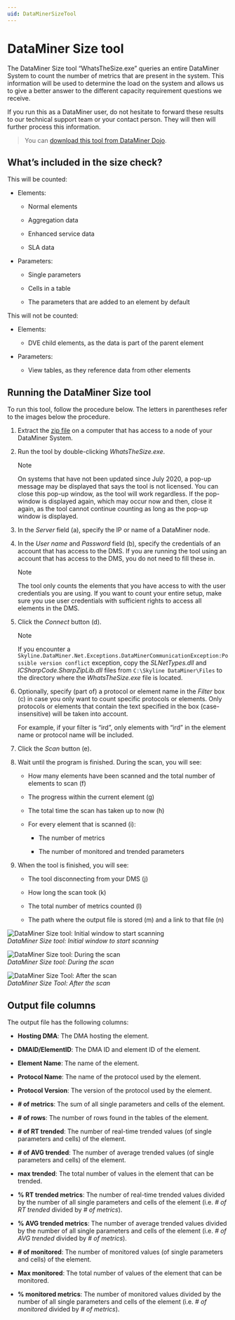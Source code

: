 ```yaml
---
uid: DataMinerSizeTool
---
```


# DataMiner Size tool

The DataMiner Size tool “WhatsTheSize.exe” queries an entire DataMiner System to count the number of metrics that are present in the system. This information will be used to determine the load on the system and allows us to give a better answer to the different capacity requirement questions we receive.

If you run this as a DataMiner user, do not hesitate to forward these results to our technical support team or your contact person. They will then will further process this information.

> You can [download this tool from DataMiner Dojo](https://community.dataminer.services/download/whatsthesize-zip/).

## What’s included in the size check?

This will be counted:

- Elements:

  - Normal elements

  - Aggregation data

  - Enhanced service data

  - SLA data

- Parameters:

  - Single parameters

  - Cells in a table

  - The parameters that are added to an element by default

This will not be counted:

- Elements:

  - DVE child elements, as the data is part of the parent element

- Parameters:

  - View tables, as they reference data from other elements

## Running the DataMiner Size tool

To run this tool, follow the procedure below. The letters in parentheses refer to the images below the procedure.

1. Extract the [zip file](https://community.dataminer.services/download/whatsthesize-zip/) on a computer that has access to a node of your DataMiner System.

1. Run the tool by double-clicking *WhatsTheSize.exe*.

   > [!NOTE]
   > On systems that have not been updated since July 2020, a pop-up message may be displayed that says the tool is not licensed. You can close this pop-up window, as the tool will work regardless. If the pop-window is displayed again, which may occur now and then, close it again, as the tool cannot continue counting as long as the pop-up window is displayed.

1. In the *Server* field (a), specify the IP or name of a DataMiner node.

1. In the *User name* and *Password* field (b), specify the credentials of an account that has access to the DMS. If you are running the tool using an account that has access to the DMS, you do not need to fill these in.

   > [!NOTE]
   > The tool only counts the elements that you have access to with the user credentials you are using. If you want to count your entire setup, make sure you use user credentials with sufficient rights to access all elements in the DMS.

1. Click the *Connect* button (d).

   > [!NOTE]
   > If you encounter a `Skyline.DataMiner.Net.Exceptions.DataMinerCommunicationException:Possible version conflict` exception, copy the *SLNetTypes.dll* and *ICSharpCode.SharpZipLib.dll* files from `C:\Skyline DataMiner\Files` to the directory where the *WhatsTheSize.exe* file is located.

1. Optionally, specify (part of) a protocol or element name in the *Filter* box (c) in case you only want to count specific protocols or elements. Only protocols or elements that contain the text specified in the box (case-insensitive) will be taken into account.

   For example, if your filter is “ird”, only elements with “ird” in the element name or protocol name will be included.

1. Click the *Scan* button (e).

1. Wait until the program is finished. During the scan, you will see:

   - How many elements have been scanned and the total number of elements to scan (f)

   - The progress within the current element (g)

   - The total time the scan has taken up to now (h)

   - For every element that is scanned (i):

     - The number of metrics

     - The number of monitored and trended parameters

1. When the tool is finished, you will see:

   - The tool disconnecting from your DMS (j)

   - How long the scan took (k)

   - The total number of metrics counted (l)

   - The path where the output file is stored (m) and a link to that file (n)

![DataMiner Size tool: Initial window to start scanning](~/user-guide/images/WhatsTheSize1.png)<br>
*DataMiner Size tool: Initial window to start scanning*

![DataMiner Size tool: During the scan](~/user-guide/images/WhatsTheSize2.png)<br>
*DataMiner Size tool: During the scan*

![DataMiner Size Tool: After the scan](~/user-guide/images/WhatsTheSize3.png)<br>
*DataMiner Size Tool: After the scan*

## Output file columns

The output file has the following columns:

- **Hosting DMA**: The DMA hosting the element.

- **DMAID/ElementID**: The DMA ID and element ID of the element.

- **Element Name**: The name of the element.

- **Protocol Name**: The name of the protocol used by the element.

- **Protocol Version**: The version of the protocol used by the element.

- **# of metrics**: The sum of all single parameters and cells of the element.

- **# of rows**: The number of rows found in the tables of the element.

- **# of RT trended**: The number of real-time trended values (of single parameters and cells) of the element.

- **# of AVG trended**: The number of average trended values (of single parameters and cells) of the element.

- **max trended**: The total number of values in the element that can be trended.

- **% RT trended metrics**: The number of real-time trended values divided by the number of all single parameters and cells of the element (i.e. *# of RT trended* divided by *# of metrics*).

- **% AVG trended metrics**: The number of average trended values divided by the number of all single parameters and cells of the element (i.e. *# of AVG trended* divided by *# of metrics*).

- **# of monitored**: The number of monitored values (of single parameters and cells) of the element.

- **Max monitored**: The total number of values of the element that can be monitored.

- **% monitored metrics**: The number of monitored values divided by the number of all single parameters and cells of the element (i.e. *# of monitored* divided by *# of metrics*).

